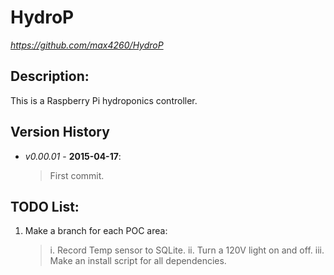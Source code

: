 HydroP
=========
*https://github.com/max4260/HydroP*

## Description:
This is a Raspberry Pi hydroponics controller.

## Version History
* _v0.00.01_ - **2015-04-17**:
	
	>First commit.
	


## TODO List:
1. Make a branch for each POC area:
	
	>i. Record Temp sensor to SQLite.
	>ii. Turn a 120V light on and off.
	>iii. Make an install script for all dependencies.
	
